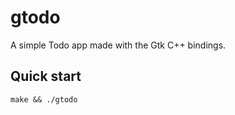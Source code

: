 # gtodo

A simple Todo app made with the Gtk C++ bindings.

## Quick start

```console
make && ./gtodo
```
